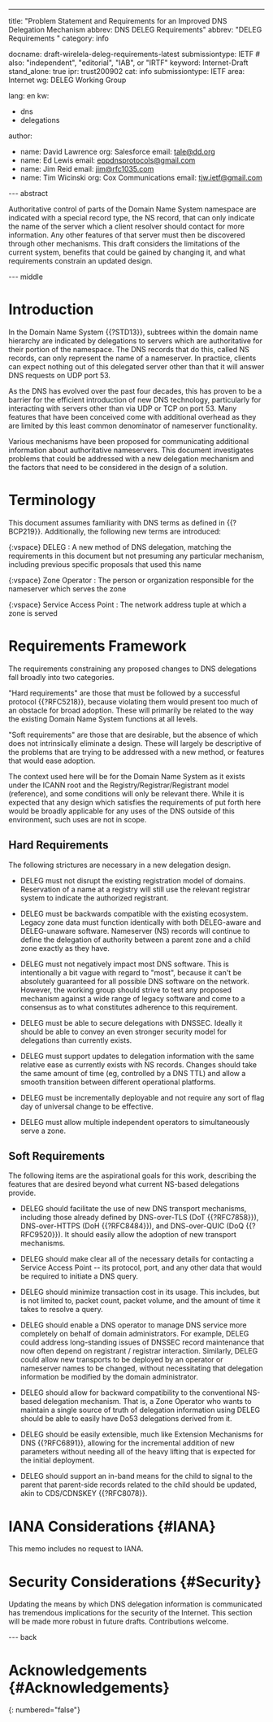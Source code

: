 ---
title: "Problem Statement and Requirements for an Improved DNS Delegation Mechanism abbrev: DNS DELEG Requirements"
abbrev: "DELEG Requirements "
category: info

docname: draft-wirelela-deleg-requirements-latest
submissiontype: IETF  # also: "independent", "editorial", "IAB", or "IRTF"
keyword: Internet-Draft
stand_alone: true
ipr: trust200902
cat: info
submissiontype: IETF
area: Internet
wg: DELEG Working Group


lang: en
kw:
  - dns
  - delegations


author:
- name: David Lawrence
  org: Salesforce
  email: tale@dd.org
- name: Ed Lewis
  email: eppdnsprotocols@gmail.com
- name: Jim Reid
  email: jim@rfc1035.com
- name: Tim Wicinski
  org: Cox Communications
  email: tjw.ietf@gmail.com


--- abstract


Authoritative control of parts of the Domain Name System namespace are indicated with a special record type, the NS record, that can only indicate the name of the server which a client resolver should contact for more information. Any other features of that server must then be discovered through other mechanisms.  This draft considers the limitations of the current system, benefits that could be gained by changing it, and what requirements constrain an updated design.


--- middle


# Introduction


In the Domain Name System {{?STD13}}, subtrees within the domain name hierarchy are indicated by delegations to servers which are authoritative for their portion of the namespace.  The DNS records that do this, called NS records, can only represent the name of a nameserver.  In practice, clients can expect nothing out of this delegated server other than that it will answer DNS requests on UDP port 53.


As the DNS has evolved over the past four decades, this has proven to be a barrier for the efficient introduction of new DNS technology, particularly for interacting with servers other than via UDP or TCP on port 53.  Many features that have been conceived come with additional overhead as they are limited by this least common denominator of nameserver functionality.


Various mechanisms have been proposed for communicating additional information about authoritative nameservers.  This document investigates problems that could be addressed with a new delegation mechanism and the factors that need to be considered in the design of a solution.


# Terminology

This document assumes familiarity with DNS terms as defined in {{?BCP219}}.    Additionally, the following new terms are introduced:


{:vspace}
DELEG
: A new method of DNS delegation, matching the requirements in this document but not presuming any particular mechanism, including previous specific proposals that used this name


{:vspace}
Zone Operator
: The person or organization responsible for the nameserver which serves the zone


{:vspace}
Service Access Point
: The network address tuple at which a zone is served


# Requirements Framework


The requirements constraining any proposed changes to DNS delegations fall broadly into two categories.


"Hard requirements" are those that must be followed by a successful protocol {{?RFC5218}}, because violating them would present too much of an obstacle for broad adoption.  These will primarily be related to the way the existing Domain Name System functions at all levels.


"Soft requirements" are those that are desirable, but the absence of which does not intrinsically eliminate a design.  These will largely be descriptive of the problems that are trying to be addressed with a new method, or features that would ease adoption.


The context used here will be for the Domain Name System as it exists under the ICANN root and the Registry/Registrar/Registrant model (reference), and some conditions will only be relevant there. While it is expected that any design which satisfies the requirements of put forth here would be broadly applicable for any uses of the DNS outside of this environment, such uses are not in scope.


## Hard Requirements

The following strictures are necessary in a new delegation design.


* DELEG must not disrupt the existing registration model of domains.  Reservation of a name at a registry will still use the relevant registrar system to indicate the authorized registrant.

* DELEG must be backwards compatible with the existing ecosystem. Legacy zone data must function identically with both DELEG-aware and DELEG-unaware software. Nameserver (NS) records will continue to define the delegation of authority between a parent zone and a child zone exactly as they have.

* DELEG must not negatively impact most DNS software.  This is intentionally a bit vague with regard to "most", because it can't be absolutely guaranteed for all possible DNS software on the network.  However, the working group should strive to test any proposed mechanism against a wide range of legacy software and come to a consensus as to what constitutes adherence to this requirement.


* DELEG must be able to secure delegations with DNSSEC.  Ideally it should be able to convey an even stronger security model for delegations than currently exists.

* DELEG must support updates to delegation information with the same relative ease as currently exists with NS records.   Changes should take the same amount of time (eg, controlled by a DNS TTL) and allow a smooth transition between different operational platforms.

* DELEG must be incrementally deployable and not require any sort of flag day of universal change to be effective.

* DELEG must allow multiple independent operators to simultaneously serve a zone.

## Soft Requirements


The following items are the aspirational goals for this work, describing the features that are desired beyond what current NS-based delegations provide.


* DELEG should facilitate the use of new DNS transport mechanisms, including those already defined by DNS-over-TLS (DoT {{?RFC7858}}), DNS-over-HTTPS (DoH {{?RFC8484}}), and DNS-over-QUIC (DoQ {{?RFC9520}}).  It should easily allow the adoption of new transport mechanisms.


* DELEG should make clear all of the necessary details for contacting a Service Access Point -- its protocol, port, and any other data that would be required to initiate a DNS query.


* DELEG should minimize transaction cost in its usage.  This includes, but is not limited to, packet count, packet volume, and the amount of time it takes to resolve a query.


* DELEG should enable a DNS operator to manage DNS service more completely on behalf of domain administrators. For example, DELEG could address long-standing issues of DNSSEC record maintenance that now often depend on registrant / registrar interaction. Similarly, DELEG could allow new transports to be deployed by an operator or nameserver names to be changed, without necessitating that delegation information be modified by the domain administrator.


* DELEG should allow for backward compatibility to the conventional NS-based delegation mechanism.  That is, a Zone Operator who wants to maintain a single source of truth of delegation information using DELEG should be able to easily have Do53 delegations derived from it.


* DELEG should be easily extensible, much like Extension Mechanisms for DNS {{?RFC6891}}, allowing for the incremental addition of new parameters without needing all of the heavy lifting that is expected for the initial deployment.


* DELEG should support an in-band means for the child to signal to the parent that parent-side records related to the child should be updated, akin to CDS/CDNSKEY {{?RFC8078}}.


# IANA Considerations {#IANA}


This memo includes no request to IANA.


# Security Considerations {#Security}


Updating the means by which DNS delegation information is communicated has tremendous implications for the security of the Internet.  This section will be made more robust in future drafts.  Contributions welcome.


--- back


# Acknowledgements {#Acknowledgements}
{: numbered="false"}
